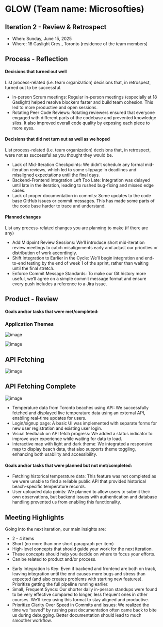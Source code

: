 # GLOW (Team name: Microsofties)

## Iteration 2 - Review & Retrospect

 * When: Sunday, June 15, 2025
 * Where: 18 Gaslight Cres., Toronto (residence of the team members)

## Process - Reflection

#### Decisions that turned out well

List process-related (i.e. team organization) decisions that, in retrospect, turned out to be successful.

- In-person Scrum meetings: Regular in-person meetings (especially at 18 Gaslight) helped resolve blockers faster and build team cohesion. This led to more productive and open sessions.
- Rotating Peer Code Reviews: Rotating reviewers ensured that everyone engaged with different parts of the codebase and prevented knowledge silos. It also improved overall code quality by exposing each piece to more eyes.

#### Decisions that did not turn out as well as we hoped

List process-related (i.e. team organization) decisions that, in retrospect, were not as successful as you thought they would be.

- Lack of Mid-Iteration Checkpoints: We didn’t schedule any formal mid-iteration reviews, which led to some slippage in deadlines and misaligned expectations until the final days.
- Backend-Frontend Integration Left Too Late: Integration was delayed until late in the iteration, leading to rushed bug-fixing and missed edge cases.
- Lack of proper documentation in commits: Some updates to the code base GitHub issues or commit messages. This has made some parts of the code base harder to trace and understand.

#### Planned changes

List any process-related changes you are planning to make (if there are any)

- Add Midpoint Review Sessions: We'll introduce short mid-iteration review meetings to catch misalignments early and adjust our priorities or distribution of work accordingly.
- Shift Integration to Earlier in the Cycle: We’ll begin integration and end-to-end testing by the end of week 1 of the sprint, rather than waiting until the final stretch.
- Enforce Commit Message Standards: To make our Git history more useful, we'll agree on a simple commit message format and ensure every push includes a reference to a Jira issue.

## Product - Review

#### Goals and/or tasks that were met/completed:

### Application Themes
![image](https://github.com/user-attachments/assets/423a6938-ac8a-4fa8-9053-4a1df4953a29)

![image](https://github.com/user-attachments/assets/c59da4b9-b53c-49fe-a3dd-eb4daffeb407)

## API Fetching
![image](https://github.com/user-attachments/assets/616d476c-deea-4b9a-b23d-420893362116)

## API Fetching Complete
![image](https://github.com/user-attachments/assets/50c3953d-5757-4cd9-b82e-e3ec8df14004)

- Temperature data from Toronto beaches using API: We successfully fetched and displayed live temperature data using an external API, enabling real-time updates for users.
- Login/signup page: A basic UI was implemented with separate forms for new user registration and existing user login.
- Visual feedback on API fetch progress: We added a status indicator to improve user experience while waiting for data to load.
- Interactive map with light and dark theme: We integrated a responsive map to display beach data, that also supports theme toggling, enhancing both usability and accessibility.

#### Goals and/or tasks that were planned but not met/completed:

- Fetching historical temperature data: This feature was not completed as we were unable to find a reliable public API that provided historical beach-specific temperature records.
- User uploaded data points: We planned to allow users to submit their own observations, but backend issues with authentication and database handling prevented us from enabling this functionality.

## Meeting Highlights

Going into the next iteration, our main insights are:

 * 2 - 4 items
 * Short (no more than one short paragraph per item)
 * High-level concepts that should guide your work for the next iteration.
 * These concepts should help you decide on where to focus your efforts.
 * Can be related to product and/or process.

- Early Integration Is Key: Even if backend and frontend are both on track, leaving integration until the end causes more bugs and stress than expected (and also creates problems with starting new features). Prioritize getting the full pipeline running earlier.
- Small, Frequent Syncs: Our shorter daily in-person standups were found to be very effective compared to longer, less frequent ones in other courses. We’ll keep using this format to stay aligned and productive.
- Prioritize Clarity Over Speed in Commits and Issues: We realized the time we “saved” by rushing past documentation often came back to bite us during debugging. Better documentation should lead to much smoother workflow.